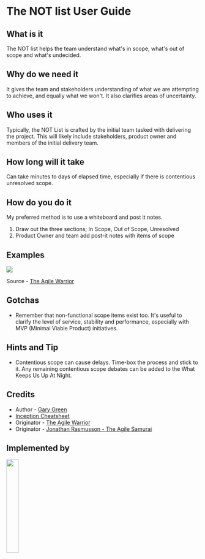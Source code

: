 # The NOT list User Guide
## What is it
The NOT list helps the team understand what's in scope, what's out of scope and what's undecided.

## Why do we need it
It gives the team and stakeholders understanding of what we are attempting to achieve, and equally what we won't.  It also clarifies areas of uncertainty.

## Who uses it
Typically, the NOT List is crafted by the initial team tasked with delivering the project.  This will likely include stakeholders, product owner and members of the initial delivery team.

## How long will it take
Can take minutes to days of elapsed time, especially if there is contentious unresolved scope.  

## How do you do it
My preferred method is to use a whiteboard and post it notes.

1. Draw out the three sections; In Scope, Out of Scope, Unresolved
1. Product Owner and team add post-it notes with items of scope

## Examples
[<img src=https://agilewarrior.files.wordpress.com/2010/10/thenotlist.png>](https://agilewarrior.wordpress.com/2010/11/06/the-agile-inception-deck/)

Source - [The Agile Warrior](https://agilewarrior.wordpress.com/2010/11/06/the-agile-inception-deck/)

## Gotchas
* Remember that non-functional scope items exist too.  It's useful to clarify the level of service, stability and performance, especially with MVP (Minimal Viable Product) initiatives.

## Hints and Tip
* Contentious scope can cause delays.  Time-box the process and stick to it.  Any remaining contentious scope debates can be added to the What Keeps Us Up At Night.

## Credits
* Author - [Gary Green](mailto:contact@burendo.com) 
* [Inception Cheatsheet](http://bad.tools/delivery/docs/cheatsheet-inception.pdf)
* Originator - [The Agile Warrior](https://agilewarrior.wordpress.com/2010/11/06/the-agile-inception-deck/)
* Originator - [Jonathan Rasmusson - The Agile Samurai](https://pragprog.com/titles/jtrap/the-agile-samurai)

## Implemented by
[<img src=https://github.com/The-BAD-Toolit/Blended-Agile-Delivery-Toolkit/raw/master/images/burendo%20header.png width=25%>](http://burendo.com)
